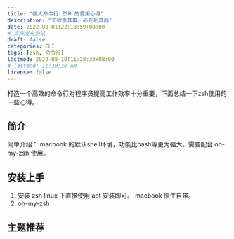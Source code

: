 ```yaml
---
title: "强大命令行 ZSH 的使用心得"
description: "工欲善其事，必先利其器"
date: 2022-08-01T22:18:59+08:00
# 实际发布测试
draft: false
categories: CLI
tags: [zsh, 命令行]
lastmod: 2022-08-10T11:28:33+08:00
# lastmod: 11:30:38 AM
license: false
---
```


打造一个高效的命令行对程序员提高工作效率十分重要，下面总结一下zsh使用的一些心得。

<!-- ![](https://cdn.jsdelivr.net/gh/BeyondSword/blogImage@main/img/Screenshot from 2022-08-08 11-41-59.png) -->
<!-- ![](https://cdn.jsdelivr.net/gh/BeyondSword/blogImage@main/img/logo.jpg) -->
## 简介
简单介绍： macbook 的默认shell环境，功能比bash等更为强大。需要配合 oh-my-zsh 使用。

## 安装上手
1. 安装 zsh
    linux 下直接使用 apt 安装即可。
    macbook 原生自带。
2. oh-my-zsh

## 主题推荐